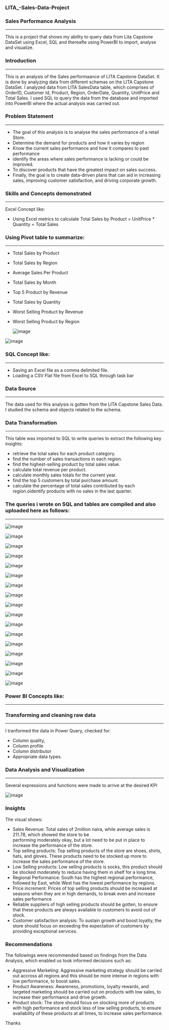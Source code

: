 ### LITA_-Sales-Data-Project

### Sales Performance Analysis 
---
This is a project that shows my ability to query data from Lita Capstone DataSet using Excel, SQL and thereafte using PowerBI to import, analyse and visualize.

### Introduction 
---
This is an analysis of the Sales performaance of LITA Capstone DataSet. It is done by analyzing data from different schemas on the LITA Capstone DataSet. I analyzed data from LITA SalesData table, which comprises of OrderID, Customer Id,  Product, Region, OrderDate, Quantity, UnitPrice and Total Sales. I used SQL to query the data from the database and imported into PowerBI where the actual analysis was carried out.

### Problem Statement
---
- The goal of this analysis is to analyse the sales performance of a retail Store. 
- Determine the demand for products and how it varies by region
- Know the current sales performance and how it compares to past performance 
- identify the areas where sales performance is lacking or could be improved.
- To discover products that have the greatest impact on sales success.
- Finally, the goal is to create data-driven plans that can aid in increasing sales, improving customer satisfaction, and driving corporate growth.
  
### Skills and Concepts demonstrated
---
 Excel Concept like:  
- Using Excel metrics to calculate Total Sales by Product 
   = UnitPrice * Quantity = Total Sales
  
 ### Using Pivot table to summarize:
 ---
- Total Sales by Product
- Total Sales by Region
- Average Sales Per Product
- Total Sales by Month
- Top 5 Product by Revenue
- Total Sales by Quantity
- Worst Selling Product by Revenue
- Worst Selling Product by Region
  
  ![image](https://github.com/user-attachments/assets/df7e1e3f-502f-4152-89a0-a2484b13ba62)

![image](https://github.com/user-attachments/assets/57626e8c-9a10-4ed6-8964-b4761933f8b1)

### SQL Concept like:
---
- Saving an Excel file as a comma delimited file.
- Loading a CSV Flat file from Excel to SQL through task bar

### Data Source
---
The data used for this analysis is gotten from the LITA Capstone Sales Data. I studied the schema and objects related to the schema.

### Data Transformation
---
This table was imported to SQL to write queries to extract  the following key insights:
   - retrieve the total sales for each product category.
   - find the number of sales transactions in each region.
   - find the highest-selling product by total sales value.
   - calculate total revenue per product.
   - calculate monthly sales totals for the current year.
   - find the top 5 customers by total purchase amount.
   - calculate the percentage of total sales contributed by each region.oidentify products with no sales in the last quarter.
     
### The queries i wrote on SQL and tables are compiled and also uploaded here as follows:
---
![image](https://github.com/user-attachments/assets/68465527-c2f4-4c92-82eb-47b493246153)

![image](https://github.com/user-attachments/assets/6c3c9db6-1fa9-4c0c-9419-c29b3b43a0b1)

![image](https://github.com/user-attachments/assets/59cb83fd-f676-442f-9c76-7bc5c8954a6f)

![image](https://github.com/user-attachments/assets/66d9664f-5878-4448-8e4b-86f33c84164b)

![image](https://github.com/user-attachments/assets/1831c5be-d07c-4552-9697-6f9f3ee2da52)

![image](https://github.com/user-attachments/assets/fdd31c49-f8ac-44e1-9d93-ee9e373cda4c)

![image](https://github.com/user-attachments/assets/b06082a5-c172-49b2-99e2-b0a289e4fd3f)

![image](https://github.com/user-attachments/assets/535c9ea9-46f7-4f04-adad-958215643941)

![image](https://github.com/user-attachments/assets/84ce9b2f-dc52-476a-8000-62d940255d8b)

![image](https://github.com/user-attachments/assets/cc869ce1-b0b0-49b6-9039-355e3751f342)

![image](https://github.com/user-attachments/assets/90bb9730-dfd0-430d-8431-6c156f5333f7)

![image](https://github.com/user-attachments/assets/d3f57310-2ec8-46b2-9ad3-821a5dd459cd)

![image](https://github.com/user-attachments/assets/cf3cc09d-23a0-4c8b-9006-dd3b8ba66d0f)

![image](https://github.com/user-attachments/assets/9aa732cb-d976-4870-acfa-8afedc9b575d)

![image](https://github.com/user-attachments/assets/22749315-ad3a-4be9-9c74-8e2293a2f973)

![image](https://github.com/user-attachments/assets/f7380980-2711-44a9-b465-58febd187b59)

![image](https://github.com/user-attachments/assets/7f643250-f4de-42f2-891a-2ec684f3cf34)

### Power BI Concepts like:
---
 ### Transforming and cleaning raw data
 ---
I tranformed the data in Power Query, checked for: 
- Column quality, 
- Column profile
- Column distributor
- Appropriate data types.

 ### Data Analysis and Visualization
---
Several expressions and functions were made to arrive at the desired KPI 

![image](https://github.com/user-attachments/assets/37e04b83-24b4-464d-aa03-686885111623)

 ### Insights
 The visual shows:
- Sales Revenue: Total sales of 2million naira, while average sales is 211.78, which showed the store to be   
  performing moderately okay, but a lot need to be put in place to increase the performance of the store.
- Top selling products: Top selling products of the store are shoes, shirts, hats, and gloves. These products need to be stocked up 
  more to increase the sales performance of the store.
- Low Selling products: Low selling products is socks, this product should be stocked moderately to reduce having them in shelf for a 
  long time.
- Regional Performance: South has the highest regional performance, followed by East, while West has the lowest performance by regions.
- Price increment: Prices of top selling products should be increased at seasons when they are in high demands, to break even and 
  increase sales performance
- Reliable suppliers of high selling products should be gotten, to ensure that these products are always available to customers to 
  avoid out of stock.
- Customer satisfaction analysis: To sustain growth and boost loyalty, the store should focus on exceeding the expectation of customers 
  by providing exceptional services. 

 ### Recommendations 
 The followings were recommended based on findings from the Data Analysis, which enabled us took informed decisions such as:
- Aggressive Marketing: Aggressive marketing strategy should be carried out accross all regions and this should be more intense in 
  regions with low performance, to boost sales.
- Product Awareness: Awareness, promotions, loyalty rewards, and targeted marketing should be carried out on products with low sales, 
  to increase their performance and drive growth.
- Product stock: The store should focus on stocking more of products with high performance and stock less of low selling products, to 
  ensure availability of these products at all times, to increase sales performance.
 
Thanks
 
